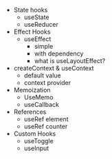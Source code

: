 - State hooks
  - useState
  - useReducer
- Effect Hooks
  - useEffect
    - simple
    - with dependency
    - what is useLayoutEffect?
- createContext & useContext
  - default value
  - context provider
- Memoization
  - UseMemo
  - useCallback
- References
  - useRef element
  - useRef counter
- Custom Hooks
  - useToggle
  - useInput
